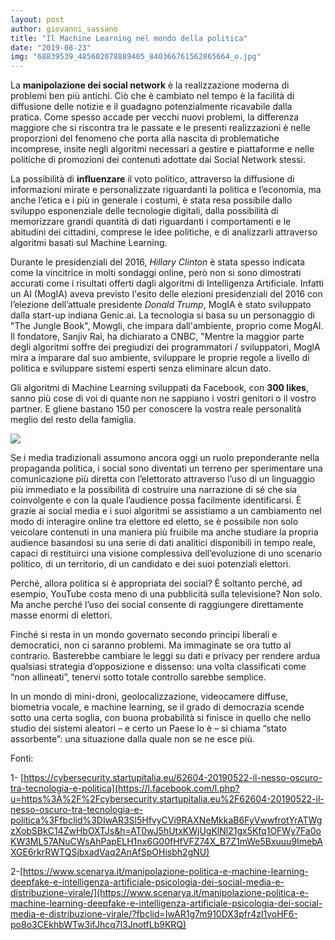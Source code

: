 ```yaml
---
layout: post
author: giovanni_sassano
title: "Il Machine Learning nel mondo della politica"
date: "2019-08-23"
img: "68839539_485602078889405_840366761562865664_o.jpg"
---
```


La **manipolazione dei social network** è la realizzazione moderna di problemi ben più antichi. Ciò che è cambiato nel tempo è la facilità di diffusione delle notizie e il guadagno potenzialmente ricavabile dalla pratica. Come spesso accade per vecchi nuovi problemi, la differenza maggiore che si riscontra tra le passate e le presenti realizzazioni è nelle proporzioni del fenomeno che porta alla nascita di problematiche incomprese, insite negli algoritmi necessari a gestire e piattaforme e nelle politiche di promozioni dei contenuti adottate dai Social Network stessi.

La possibilità di **influenzare** il voto politico, attraverso la diffusione di informazioni mirate e personalizzate riguardanti la politica e l’economia, ma anche l’etica e i più in generale i costumi, è stata resa possibile dallo sviluppo esponenziale delle tecnologie digitali, dalla possibilità di memorizzare grandi quantità di dati riguardanti i comportamenti e le abitudini dei cittadini, comprese le idee politiche, e di analizzarli attraverso algoritmi basati sul Machine Learning.

Durante le presidenziali del 2016, _Hillary Clinton_ è stata spesso indicata come la vincitrice in molti sondaggi online, però non si sono dimostrati accurati come i risultati offerti dagli algoritmi di Intelligenza Artificiale. Infatti un AI (MogIA) aveva previsto l'esito delle elezioni presidenziali del 2016 con l’elezione dell’attuale presidente _Donald Trump_, MogIA è stato sviluppato dalla start-up indiana Genic.ai. La tecnologia si basa su un personaggio di "The Jungle Book", Mowgli, che impara dall'ambiente, proprio come MogAI. Il fondatore, Sanjiv Rai, ha dichiarato a CNBC, "Mentre la maggior parte degli algoritmi soffre dei pregiudizi dei programmatori / sviluppatori, MoglA mira a imparare dal suo ambiente, sviluppare le proprie regole a livello di politica e sviluppare sistemi esperti senza eliminare alcun dato.

Gli algoritmi di Machine Learning sviluppati da Facebook, con **300 likes**, sanno più cose di voi di quante non ne sappiano i vostri genitori o il vostro partner. E gliene bastano 150 per conoscere la vostra reale personalità meglio del resto della famiglia.  

![](https://scontent-mxp1-1.xx.fbcdn.net/v/t1.0-9/69585244_485602332222713_8648769192914321408_n.jpg?_nc_cat=107&_nc_oc=AQlIgOtGCCd6ugijZNUHHuMSysuzKPxfdJWE5UCNtX1PgoO5oZ9_U_9oEbHcmNsUsBM&_nc_ht=scontent-mxp1-1.xx&oh=5469148d8de370b68a0b003b5786f4e3&oe=5DD11D67)

Se i media tradizionali assumono ancora oggi un ruolo preponderante nella propaganda politica, i social sono diventati un terreno per sperimentare una comunicazione più diretta con l’elettorato attraverso l’uso di un linguaggio più immediato e la possibilità di costruire una narrazione di sé che sia coinvolgente e con la quale l’audience possa facilmente identificarsi. È grazie ai social media e i suoi algoritmi se assistiamo a un cambiamento nel modo di interagire online tra elettore ed eletto, se è possibile non solo veicolare contenuti in una maniera più fruibile ma anche studiare la propria audience basandosi su una serie di dati analitici disponibili in tempo reale, capaci di restituirci una visione complessiva dell’evoluzione di uno scenario politico, di un territorio, di un candidato e dei suoi potenziali elettori.

Perché, allora politica si è appropriata dei social? È soltanto perché, ad esempio, YouTube costa meno di una pubblicità sulla televisione? Non solo. Ma anche perché l’uso dei social consente di raggiungere direttamente masse enormi di elettori.

Finché si resta in un mondo governato secondo principi liberali e democratici, non ci saranno problemi. Ma immaginate se ora tutto al contrario. Basterebbe cambiare le leggi su dati e privacy per rendere ardua qualsiasi strategia d’opposizione e dissenso: una volta classificati come “non allineati”, tenervi sotto totale controllo sarebbe semplice.

In un mondo di mini-droni, geolocalizzazione, videocamere diffuse, biometria vocale, e machine learning, se il grado di democrazia scende sotto una certa soglia, con buona probabilità si finisce in quello che nello studio dei sistemi aleatori – e certo un Paese lo è – si chiama “stato assorbente”: una situazione dalla quale non se ne esce più.

Fonti:

1- [https://cybersecurity.startupitalia.eu/62604-20190522-il-nesso-oscuro-tra-tecnologia-e-politica](https://l.facebook.com/l.php?u=https%3A%2F%2Fcybersecurity.startupitalia.eu%2F62604-20190522-il-nesso-oscuro-tra-tecnologia-e-politica%3Ffbclid%3DIwAR3Sl5HfvyCVi9RAXNeMkkaB6FyVwwfrotYrATWgzXobSBkC14ZwHbOXTJs&h=AT0wJ5hUtxKWjUgKlNl21gx5Kfq1OFWy7Fa0oKW3ML57ANuCWsAhPapELH1nx6G00fHfVFZ74X_B7Z1mWe5Bxuuu9ImebAXGE6rkrRWTQSjbxadVaq2AnAfSpOHisbh2gNU)

2-[https://www.scenarya.it/manipolazione-politica-e-machine-learning-deepfake-e-intelligenza-artificiale-psicologia-dei-social-media-e-distribuzione-virale/](https://www.scenarya.it/manipolazione-politica-e-machine-learning-deepfake-e-intelligenza-artificiale-psicologia-dei-social-media-e-distribuzione-virale/?fbclid=IwAR1g7m910DX3pfr4zl1voHF6-po8o3CEkhbWTw3ifJhcq7l3JnotfLb9KRQ)
